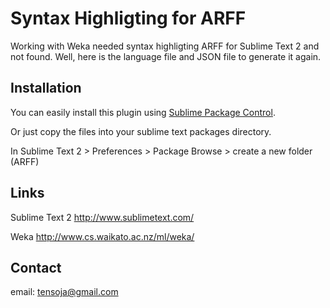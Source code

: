 <h1>Syntax Highligting for ARFF</h1>

Working with Weka needed syntax highligting ARFF for Sublime Text 2 and not found. Well, here is the language file and JSON file to generate it again.

<h2>Installation</h2>

You can easily install this plugin using <a href="http://wbond.net/sublime_packages/package_control">Sublime Package Control</a>.

Or just copy the files into your sublime text packages directory.

In Sublime Text 2 > Preferences > Package Browse > create a new folder (ARFF)

<h2>Links</h2>

Sublime Text 2 http://www.sublimetext.com/

Weka http://www.cs.waikato.ac.nz/ml/weka/

<h2>Contact</h2>

email: tensoja@gmail.com
